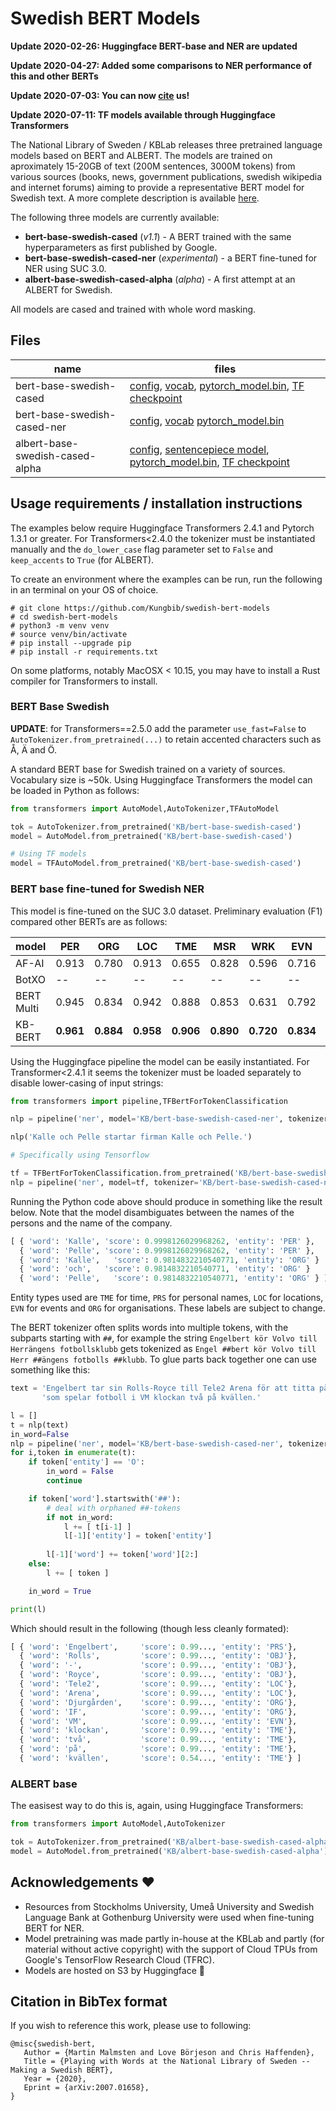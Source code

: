 # Swedish BERT Models

**Update 2020-02-26: Huggingface BERT-base and NER are updated**

**Update 2020-04-27: Added some comparisons to NER performance of this and other BERTs**

**Update 2020-07-03: You can now [cite](#citation-in-bibtex-format) us!**

**Update 2020-07-11: TF models available through Huggingface Transformers**

The National Library of Sweden / KBLab releases three pretrained language models based on BERT and ALBERT. The models are trained on aproximately 15-20GB of text (200M sentences, 3000M tokens) from various sources (books, news, government publications, swedish wikipedia and internet forums) aiming to provide a representative BERT model for Swedish text. A more complete description is available [here](https://arxiv.org/abs/2007.01658).

The following three models are currently available:

- **bert-base-swedish-cased** (*v1.1*) - A BERT trained with the same hyperparameters as first published by Google.
- **bert-base-swedish-cased-ner** (*experimental*) - a BERT fine-tuned for NER using SUC 3.0.
- **albert-base-swedish-cased-alpha** (*alpha*) - A first attempt at an ALBERT for Swedish.

All models are cased and trained with whole word masking.

## Files

| **name**                        | **files** |
|---------------------------------|-----------|
| bert-base-swedish-cased         | [config](https://s3.amazonaws.com/models.huggingface.co/bert/KB/bert-base-swedish-cased/config.json), [vocab](https://s3.amazonaws.com/models.huggingface.co/bert/KB/bert-base-swedish-cased/vocab.txt), [pytorch_model.bin](https://s3.amazonaws.com/models.huggingface.co/bert/KB/bert-base-swedish-cased/pytorch_model.bin), [TF checkpoint](https://data.kb.se/datasets/2020/01/tf/bert_base_swedish_cased-v1.1.tar) |
| bert-base-swedish-cased-ner     | [config](https://s3.amazonaws.com/models.huggingface.co/bert/KB/bert-base-swedish-cased-ner/config.json), [vocab](https://s3.amazonaws.com/models.huggingface.co/bert/KB/bert-base-swedish-cased-ner/vocab.txt) [pytorch_model.bin](https://s3.amazonaws.com/models.huggingface.co/bert/KB/bert-base-swedish-cased-ner/pytorch_model.bin) |
| albert-base-swedish-cased-alpha | [config](https://s3.amazonaws.com/models.huggingface.co/bert/KB/albert-base-swedish-cased-alpha/config.json), [sentencepiece model](https://s3.amazonaws.com/models.huggingface.co/bert/KB/albert-base-swedish-cased-alpha/spiece.model), [pytorch_model.bin](https://s3.amazonaws.com/models.huggingface.co/bert/KB/albert-base-swedish-cased-alpha/pytorch_model.bin), [TF checkpoint](https://data.kb.se/datasets/2020/01/tf/albert_base_swedish_cased.tar) |

## Usage requirements / installation instructions

The examples below require Huggingface Transformers 2.4.1 and Pytorch 1.3.1 or greater. For Transformers<2.4.0 the tokenizer must be instantiated manually and the `do_lower_case` flag parameter set to `False` and `keep_accents` to `True` (for ALBERT).

To create an environment where the examples can be run, run the following in an terminal on your OS of choice.

```
# git clone https://github.com/Kungbib/swedish-bert-models
# cd swedish-bert-models
# python3 -m venv venv
# source venv/bin/activate
# pip install --upgrade pip
# pip install -r requirements.txt
```

On some platforms, notably MacOSX < 10.15, you may have to install a Rust compiler for Transformers to install.

### BERT Base Swedish

**UPDATE**: for Transformers==2.5.0 add the parameter `use_fast=False` to `AutoTokenizer.from_pretrained(...)` to retain accented characters such as Å, Ä and Ö.

A standard BERT base for Swedish trained on a variety of sources. Vocabulary size is ~50k. Using Huggingface Transformers the model can be loaded in Python as follows:

```python
from transformers import AutoModel,AutoTokenizer,TFAutoModel

tok = AutoTokenizer.from_pretrained('KB/bert-base-swedish-cased')
model = AutoModel.from_pretrained('KB/bert-base-swedish-cased')

# Using TF models
model = TFAutoModel.from_pretrained('KB/bert-base-swedish-cased')

```


### BERT base fine-tuned for Swedish NER

This model is fine-tuned on the SUC 3.0 dataset. Preliminary evaluation (F1) compared other BERTs are as follows:

| **model**  | **PER** | **ORG** | **LOC** | **TME** | **MSR** | **WRK** | **EVN** | **OBJ** | **AVG** |
|---------------|---------|---------|---------|---------|---------|---------|---------|---------|---------|
| AF-AI      |  0.913  | 0.780 | 0.913 | 0.655 | 0.828 | 0.596 | 0.716 | 0.710 | 0.898 |
| BotXO      |  -- | -- | -- | -- | -- | -- | -- | -- | 0.899 | 
| BERT Multi |  0.945  | 0.834 | 0.942 | 0.888 | 0.853 | 0.631 | 0.792 | 0.761 | 0.906 |
| KB-BERT    | **0.961** | **0.884** | **0.958** | **0.906** | **0.890** | **0.720** | **0.834** | **0.770** | **0.928** |

Using the Huggingface pipeline the model can be easily instantiated. For Transformer<2.4.1 it seems the tokenizer must be loaded separately to disable lower-casing of input strings:

```python
from transformers import pipeline,TFBertForTokenClassification

nlp = pipeline('ner', model='KB/bert-base-swedish-cased-ner', tokenizer='KB/bert-base-swedish-cased-ner')

nlp('Kalle och Pelle startar firman Kalle och Pelle.')

# Specifically using Tensorflow

tf = TFBertForTokenClassification.from_pretrained('KB/bert-base-swedish-cased-ner')
nlp = pipeline('ner', model=tf, tokenizer='KB/bert-base-swedish-cased-ner')
```

Running the Python code above should produce in something like the result below. Note that the model disambiguates between the names of the persons and the name of the company.

```python
[ { 'word': 'Kalle', 'score': 0.9998126029968262, 'entity': 'PER' },
  { 'word': 'Pelle', 'score': 0.9998126029968262, 'entity': 'PER' },
  { 'word': 'Kalle',   'score': 0.9814832210540771, 'entity': 'ORG' }
  { 'word': 'och',   'score': 0.9814832210540771, 'entity': 'ORG' }
  { 'word': 'Pelle',   'score': 0.9814832210540771, 'entity': 'ORG' } ]
```

Entity types used are `TME` for time, `PRS` for personal names, `LOC` for locations, `EVN` for events and `ORG` for organisations. These labels are subject to change.

The BERT tokenizer often splits words into multiple tokens, with the subparts starting with `##`, for example the string `Engelbert kör Volvo till Herrängens fotbollsklubb` gets tokenized as `Engel ##bert kör Volvo till Herr ##ängens fotbolls ##klubb`. To glue parts back together one can use something like this:

```python
text = 'Engelbert tar sin Rolls-Royce till Tele2 Arena för att titta på Djurgården IF ' +\
       'som spelar fotboll i VM klockan två på kvällen.'

l = []
t = nlp(text)
in_word=False
nlp = pipeline('ner', model='KB/bert-base-swedish-cased-ner', tokenizer='KB/bert-base-swedish-cased-ner', ignore_labels=[])
for i,token in enumerate(t):
    if token['entity'] == 'O':
        in_word = False
        continue

    if token['word'].startswith('##'):
        # deal with orphaned ##-tokens
        if not in_word:
            l += [ t[i-1] ]
            l[-1]['entity'] = token['entity']
        
        l[-1]['word'] += token['word'][2:]
    else:
        l += [ token ]

    in_word = True

print(l)
```

Which should result in the following (though less cleanly formated):

```python
[ { 'word': 'Engelbert',     'score': 0.99..., 'entity': 'PRS'},
  { 'word': 'Rolls',         'score': 0.99..., 'entity': 'OBJ'},
  { 'word': '-',             'score': 0.99..., 'entity': 'OBJ'},
  { 'word': 'Royce',         'score': 0.99..., 'entity': 'OBJ'},
  { 'word': 'Tele2',         'score': 0.99..., 'entity': 'LOC'},
  { 'word': 'Arena',         'score': 0.99..., 'entity': 'LOC'},
  { 'word': 'Djurgården',    'score': 0.99..., 'entity': 'ORG'},
  { 'word': 'IF',            'score': 0.99..., 'entity': 'ORG'},
  { 'word': 'VM',            'score': 0.99..., 'entity': 'EVN'},
  { 'word': 'klockan',       'score': 0.99..., 'entity': 'TME'},
  { 'word': 'två',           'score': 0.99..., 'entity': 'TME'},
  { 'word': 'på',            'score': 0.99..., 'entity': 'TME'},
  { 'word': 'kvällen',       'score': 0.54..., 'entity': 'TME'} ]
```

### ALBERT base

The easisest way to do this is, again, using Huggingface Transformers:

```python
from transformers import AutoModel,AutoTokenizer

tok = AutoTokenizer.from_pretrained('KB/albert-base-swedish-cased-alpha'),
model = AutoModel.from_pretrained('KB/albert-base-swedish-cased-alpha')
```

## Acknowledgements ❤️

- Resources from Stockholms University, Umeå University and Swedish Language Bank at Gothenburg University were used when fine-tuning BERT for NER.
- Model pretraining was made partly in-house at the KBLab and partly (for material without active copyright) with the support of Cloud TPUs from Google's TensorFlow Research Cloud (TFRC).
- Models are hosted on S3 by Huggingface 🤗

## Citation in BibTex format
If you wish to reference this work, please use to following:
```
@misc{swedish-bert,
   Author = {Martin Malmsten and Love Börjeson and Chris Haffenden},
   Title = {Playing with Words at the National Library of Sweden -- Making a Swedish BERT},
   Year = {2020},
   Eprint = {arXiv:2007.01658},
}
```

